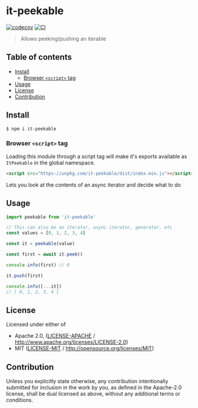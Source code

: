 # it-peekable <!-- omit in toc -->

[![codecov](https://img.shields.io/codecov/c/github/achingbrain/it.svg?style=flat-square)](https://codecov.io/gh/achingbrain/it)
[![CI](https://img.shields.io/github/actions/workflow/status/achingbrain/it/js-test-and-release.yml?branch=master\&style=flat-square)](https://github.com/achingbrain/it/actions/workflows/js-test-and-release.yml?query=branch%3Amaster)

> Allows peeking/pushing an iterable

## Table of contents <!-- omit in toc -->

- [Install](#install)
  - [Browser `<script>` tag](#browser-script-tag)
- [Usage](#usage)
- [License](#license)
- [Contribution](#contribution)

## Install

```console
$ npm i it-peekable
```

### Browser `<script>` tag

Loading this module through a script tag will make it's exports available as `ItPeekable` in the global namespace.

```html
<script src="https://unpkg.com/it-peekable/dist/index.min.js"></script>
```

Lets you look at the contents of an async iterator and decide what to do

## Usage

```javascript
import peekable from 'it-peekable'

// This can also be an iterator, async iterator, generator, etc
const values = [0, 1, 2, 3, 4]

const it = peekable(value)

const first = await it.peek()

console.info(first) // 0

it.push(first)

console.info([...it])
// [ 0, 1, 2, 3, 4 ]
```

## License

Licensed under either of

- Apache 2.0, ([LICENSE-APACHE](LICENSE-APACHE) / <http://www.apache.org/licenses/LICENSE-2.0>)
- MIT ([LICENSE-MIT](LICENSE-MIT) / <http://opensource.org/licenses/MIT>)

## Contribution

Unless you explicitly state otherwise, any contribution intentionally submitted for inclusion in the work by you, as defined in the Apache-2.0 license, shall be dual licensed as above, without any additional terms or conditions.
